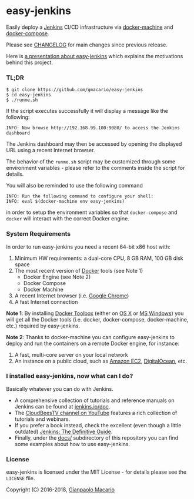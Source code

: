# easy-jenkins

Easily deploy a [Jenkins](https://jenkins-ci.org/) CI/CD infrastructure via [docker-machine](https://www.docker.com/docker-machine) and [docker-compose](https://www.docker.com/docker-compose).

Please see [CHANGELOG](CHANGELOG.md) for main changes since previous release.

Here is [a presentation about easy-jenkins](http://gmacario.github.io/images/easybuild-torinotech-2016-04-01.pdf) which explains the motivations behind this project.

### TL;DR

```
$ git clone https://github.com/gmacario/easy-jenkins
$ cd easy-jenkins
$ ./runme.sh
```

If the script executes successfully it will display a message like the following:

```
INFO: Now browse http://192.168.99.100:9080/ to access the Jenkins dashboard
```

The Jenkins dashboard may then be accessed by opening the displayed URL using a recent Internet browser.

The behavior of the `runme.sh` script may be customized through some environment variables - please refer to the comments inside the script for details.

You will also be reminded to use the following command

```
INFO: Run the following command to configure your shell:
INFO: eval $(docker-machine env easy-jenkins)
```

in order to setup the environment variables so that `docker-compose` and `docker` will interact with the correct Docker engine.

### System Requirements

In order to run easy-jenkins you need a recent 64-bit x86 host with: 

1. Minimum HW requirements: a dual-core CPU, 8 GB RAM, 100 GB disk space
2. The most recent version of [Docker](https://www.docker.com/) tools (see Note 1)
   * Docker Engine (see Note 2)
   * Docker Compose
   * Docker Machine
5. A recent Internet browser (i.e. [Google Chrome](https://www.google.com/chrome/))
6. A fast Internet connection

**Note 1**: By installing [Docker Toolbox](https://docs.docker.com/toolbox/) (either on [OS X](http://www.apple.com/osx/) or [MS Windows](http://www.microsoft.com/en-us/windows)) you will get all the Docker tools (i.e. docker, docker-compose, docker-machine, etc.) required by easy-jenkins.

**Note 2**: Thanks to docker-machine you can configure easy-jenkins to deploy and run the containers on a remote Docker engine, for instance:

1. A fast, multi-core server on your local network
2. An instance on a public cloud, such as [Amazon EC2](https://aws.amazon.com/it/ec2/), [DigitalOcean](https://www.digitalocean.com/), etc.

### I installed easy-jenkins, now what can I do?

Basically whatever you can do with Jenkins.

* A comprehensive collection of tutorials and reference manuals on Jenkins can be found at [jenkins.io/doc][1].
* The [CloudBeesTV channel on YouTube][2] features a rich collection of tutorials and webinars.
* If you prefer a book instead, check the excellent (even though a little outdated) [Jenkins: The Definitive Guide][3].
* Finally, under the [docs/][4] subdirectory of this repository you can find some examples about how to use easy-jenkins.

[1]: https://jenkins.io/doc/
[2]: https://www.youtube.com/user/CloudBeesTV
[3]: https://archive.org/details/jenkins
[4]: docs/

### License

easy-jenkins is licensed under the MIT License - for details please see the `LICENSE` file.

Copyright (C) 2016-2018, [Gianpaolo Macario](http://gmacario.github.io/)
